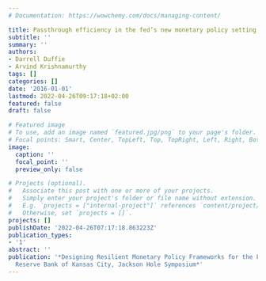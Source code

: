 ```yaml
---
# Documentation: https://wowchemy.com/docs/managing-content/

title: Passthrough efficiency in the fed’s new monetary policy setting
subtitle: ''
summary: ''
authors:
- Darrell Duffie
- Arvind Krishnamurthy
tags: []
categories: []
date: '2016-01-01'
lastmod: 2022-04-26T09:17:18+02:00
featured: false
draft: false

# Featured image
# To use, add an image named `featured.jpg/png` to your page's folder.
# Focal points: Smart, Center, TopLeft, Top, TopRight, Left, Right, BottomLeft, Bottom, BottomRight.
image:
  caption: ''
  focal_point: ''
  preview_only: false

# Projects (optional).
#   Associate this post with one or more of your projects.
#   Simply enter your project's folder or file name without extension.
#   E.g. `projects = ["internal-project"]` references `content/project/deep-learning/index.md`.
#   Otherwise, set `projects = []`.
projects: []
publishDate: '2022-04-26T07:17:18.863223Z'
publication_types:
- '1'
abstract: ''
publication: '*Designing Resilient Monetary Policy Frameworks for the Future. Federal
  Reserve Bank of Kansas City, Jackson Hole Symposium*'
---
```


